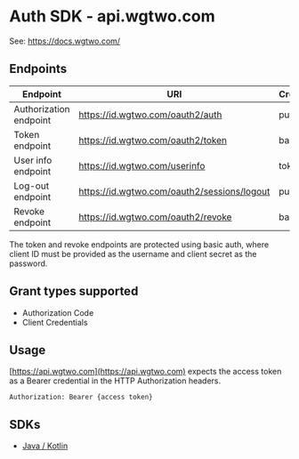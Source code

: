 # Auth SDK - api.wgtwo.com

See: https://docs.wgtwo.com/

## Endpoints
| Endpoint               | URI                                         | Credentials |
|------------------------|---------------------------------------------|-------------|
| Authorization endpoint | https://id.wgtwo.com/oauth2/auth            | public      |
| Token endpoint         | https://id.wgtwo.com/oauth2/token           | basic auth  |
| User info endpoint     | https://id.wgtwo.com/userinfo               | token       |
| Log-out endpoint       | https://id.wgtwo.com/oauth2/sessions/logout | public      |
| Revoke endpoint        | https://id.wgtwo.com/oauth2/revoke          | basic auth  |

The token and revoke endpoints are protected using basic auth,
where client ID must be provided as the username and client secret as the password.

## Grant types supported
- Authorization Code
- Client Credentials

## Usage
[https://api.wgtwo.com](https://api.wgtwo.com) expects the access token as a Bearer credential in the HTTP Authorization headers.

```
Authorization: Bearer {access token}
```

## SDKs
- [Java / Kotlin](/java)
